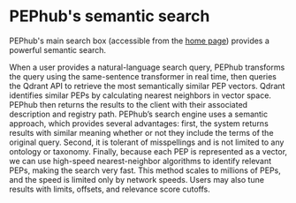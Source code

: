 # PEPhub's semantic search

PEPhub's main search box (accessible from the [home page](https://pephub.databio.org/)) provides a powerful semantic search.

When a user provides a natural-language search query, PEPhub transforms the query using the same-sentence transformer in real time, then queries the Qdrant API to retrieve the most semantically similar PEP vectors. Qdrant identifies similar PEPs by calculating nearest neighbors in vector space. PEPhub then returns the results to the client with their associated description and registry path. PEPhub’s search engine uses a semantic approach, which provides several advantages: first, the system returns results with similar meaning whether or not they include the terms of the original query. Second, it is tolerant of misspellings and is not limited to any ontology or taxonomy. Finally, because each PEP is represented as a vector, we can use high-speed nearest-neighbor algorithms to identify relevant PEPs, making the search very fast. This method scales to millions of PEPs, and the speed is limited only by network speeds. Users may also tune results with limits, offsets, and relevance score cutoffs.
